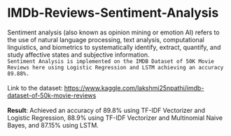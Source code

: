 # **IMDb-Reviews-Sentiment-Analysis**
Sentiment analysis (also known as opinion mining or emotion AI) refers to the use of natural language processing, text analysis, computational linguistics, and biometrics to systematically identify, extract, quantify, and study affective states and subjective information. <br>
`Sentiment Analysis is implemented on the IMDB Dataset of 50K Movie Reviews here using Logistic Regression and LSTM achieving an accuracy 89.88%.` <br><br>
Link to the dataset: https://www.kaggle.com/lakshmi25npathi/imdb-dataset-of-50k-movie-reviews <br><br>
**Result**: Achieved an accuracy of 89.8% using TF-IDF Vectorizer and Logistic Regression, 88.9% using TF-IDF Vectorizer and Multinomial Naive Bayes, and 87.15% using LSTM.
